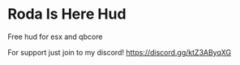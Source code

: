# Roda Is Here Hud
 Free hud for esx and qbcore

For support just join to my discord! https://discord.gg/ktZ3AByqXG
